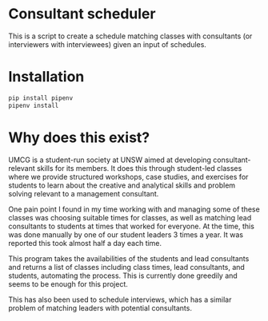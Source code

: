 # Consultant scheduler
This is a script to create a schedule matching classes with consultants (or interviewers with interviewees) given an input of schedules.

# Installation
```bash
pip install pipenv
pipenv install
```

# Why does this exist?
UMCG is a student-run society at UNSW aimed at developing consultant-relevant skills for its members. It does this through student-led classes where we provide structured workshops, case studies, and exercises for students to learn about the creative and analytical skills and problem solving relevant to a management consultant.

One pain point I found in my time working with and managing some of these classes was choosing suitable times for classes, as well as matching lead consultants to students at times that worked for everyone. At the time, this was done manually by one of our student leaders 3 times a year. It was reported this took almost half a day each time. 

This program takes the availabilities of the students and lead consultants and returns a list of classes including class times, lead consultants, and students, automating the process. This is currently done greedily and seems to be enough for this project.

This has also been used to schedule interviews, which has a similar problem of matching leaders with potential consultants.
